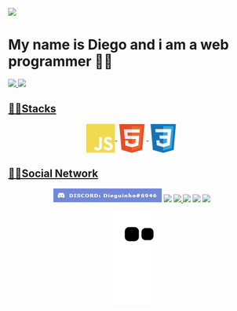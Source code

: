 ![](https://komarev.com/ghpvc/?username=directedby-Mendes)
<br>
# My name is Diego and i am a web programmer 🐱‍🏍
<div>
  <a href="https://github.com/directedby-Mendes">
  <img height="400em" src="https://github-readme-stats.vercel.app/api?username=directedby-Mendes&show_icons=true&theme=radical&include_all_commits=true&count_private=true"/>
  <img height="400em" src="https://github-readme-stats.vercel.app/api/top-langs/?username=directedby-Mendes&layout=compact&langs_count=6&theme=radical"/>
</div>

## 🐱‍👤Stacks 
  <div align ="center" style="display: inline_block">
  <img align="center" alt="Js" height="60" width="60" src="https://raw.githubusercontent.com/devicons/devicon/master/icons/javascript/javascript-plain.svg">
  <img align="center" alt="HTML" height="60" width="60" src="https://raw.githubusercontent.com/devicons/devicon/master/icons/html5/html5-original.svg">
  <img align="center" alt="CSS" height="60" width="60" src="https://raw.githubusercontent.com/devicons/devicon/master/icons/css3/css3-original.svg">
</div>
 
<div style="display: inline_block">

## 👨‍💻Social Network
<div align="center"> 
  <a href="https://discord.com" target="_blank"><img src="./Discord.jpg" target="_blank"></a>
  <a href="https://instagram.com/diiihramos" target="_blank"><img src="https://img.shields.io/badge/-Instagram-%23E4405F?style=for-the-badge&logo=instagram&logoColor=white" target="_blank"></a>
  <a href="https://github.com/directedby-Mendes" target="_blank"><img src="https://img.shields.io/badge/-github-333?style=for-the-badge&logo=github&logoColor=white" target="_blank"</a>
  <a href = "mailto:diegomendes677@gmail.com" target="_blank"><img src="https://img.shields.io/badge/-Gmail-C71610?style=for-the-badge&logo=gmail&logoColor=white" target="_blank"></a>
  <a href="https://www.linkedin.com/" target="_blank"><img src="https://img.shields.io/badge/-LinkedIn-%230077B5?style=for-the-badge&logo=linkedin&logoColor=white" target="_blank"></a> 
  <a href="https://steamcommunity.com/profiles/76561198051625137/" target="_blank"><img src="https://img.shields.io/badge/-steam-000000?style=for-the-badge&logo=steam&logoColor=white" target="_blank"></a> 
 
  ![Snake animation](https://github.com/directedby-Mendes/directedby-Mendes/blob/output/github-contribution-grid-snake.svg)
  
</div>
